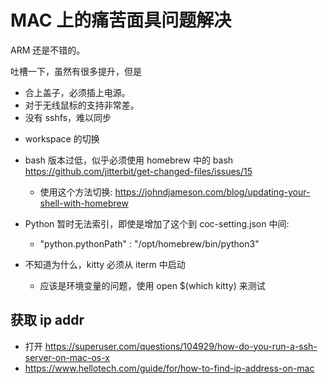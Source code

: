 # MAC 上的痛苦面具问题解决

ARM 还是不错的。

吐槽一下，虽然有很多提升，但是
- 合上盖子，必须插上电源。
- 对于无线鼠标的支持非常差。
- 没有 sshfs，难以同步


<!-- - TMP_TODO -->
- workspace 的切换
- bash 版本过低，似乎必须使用 homebrew 中的 bash https://github.com/jitterbit/get-changed-files/issues/15
  - 使用这个方法切换: https://johndjameson.com/blog/updating-your-shell-with-homebrew

- Python 暂时无法索引，即使是增加了这个到 coc-setting.json 中间:
  - "python.pythonPath" : "/opt/homebrew/bin/python3"
- 不知道为什么，kitty 必须从 iterm 中启动
  - 应该是环境变量的问题，使用 open $(which kitty) 来测试

## 获取 ip addr

- 打开 https://superuser.com/questions/104929/how-do-you-run-a-ssh-server-on-mac-os-x
- https://www.hellotech.com/guide/for/how-to-find-ip-address-on-mac

